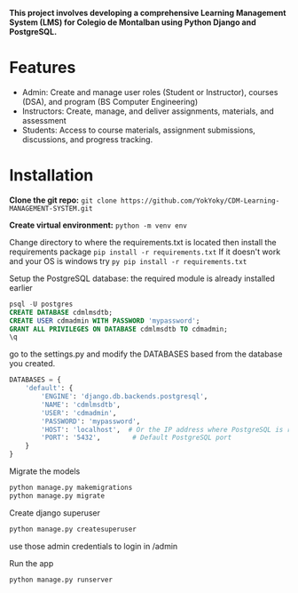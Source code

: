**This project involves developing a comprehensive Learning Management System (LMS) for Colegio de Montalban using Python Django and PostgreSQL.**

# Features
* Admin: Create and manage user roles (Student or Instructor), courses (DSA), and program (BS Computer Engineering)
* Instructors: Create, manage, and deliver assignments, materials, and assessment
* Students: Access to course materials, assignment submissions, discussions, and progress tracking.

# Installation
**Clone the git repo:** `git clone https://github.com/YokYoky/CDM-Learning-MANAGEMENT-SYSTEM.git`

**Create virtual environment:** `python -m venv env`

Change directory to where the requirements.txt is located then install the requirements package `pip install -r requirements.txt` 
If it doesn't work and your OS is windows try `py pip install -r requirements.txt`

Setup the PostgreSQL database:
the required module is already installed earlier
``` SQL
psql -U postgres
CREATE DATABASE cdmlmsdtb;
CREATE USER cdmadmin WITH PASSWORD 'mypassword';
GRANT ALL PRIVILEGES ON DATABASE cdmlmsdtb TO cdmadmin;
\q
```

go to the settings.py and modify the DATABASES based from the database you created.
``` python
DATABASES = {
    'default': {
        'ENGINE': 'django.db.backends.postgresql',
        'NAME': 'cdmlmsdtb',
        'USER': 'cdmadmin',
        'PASSWORD': 'mypassword',
        'HOST': 'localhost',  # Or the IP address where PostgreSQL is running
        'PORT': '5432',        # Default PostgreSQL port
    }
}
```

Migrate the models
``` python
python manage.py makemigrations
python manage.py migrate
```
Create django superuser
``` python
python manage.py createsuperuser
```
use those admin credentials to login in /admin

Run the app
``` python
python manage.py runserver
```
